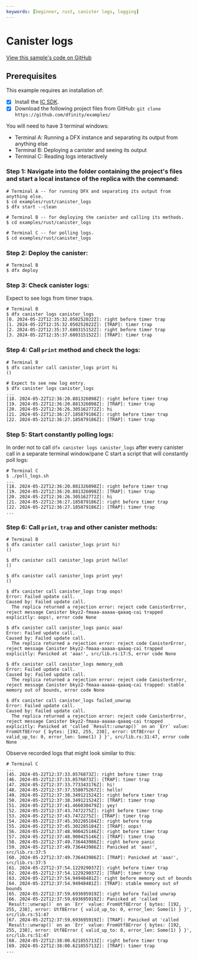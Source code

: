 ```yaml
---
keywords: [beginner, rust, canister logs, logging]
---
```


# Canister logs

[View this sample's code on GitHub](https://github.com/dfinity/examples/tree/master/rust/canister_logs)

## Prerequisites
This example requires an installation of:

- [x] Install the [IC SDK](https://internetcomputer.org/docs/current/developer-docs/setup/install/).
- [x] Download the following project files from GitHub: `git clone https://github.com/dfinity/examples/`

You will need to have 3 terminal windows:
- Terminal A: Running a DFX instance and separating its output from anything else
- Terminal B: Deploying a canister and seeing its output
- Terminal C: Reading logs interactively

### Step 1: Navigate into the folder containing the project's files and start a local instance of the replica with the command:

```shell
# Terminal A -- for running DFX and separating its output from anything else.
$ cd examples/rust/canister_logs
$ dfx start --clean

# Terminal B -- for deploying the canister and calling its methods.
$ cd examples/rust/canister_logs

# Terminal C -- for polling logs.
$ cd examples/rust/canister_logs
```

### Step 2: Deploy the canister:

```shell
# Terminal B
$ dfx deploy
```

### Step 3: Check canister logs:

Expect to see logs from timer traps.

```shell
# Terminal B
$ dfx canister logs canister_logs
[0. 2024-05-22T12:35:32.050252022Z]: right before timer trap
[1. 2024-05-22T12:35:32.050252022Z]: [TRAP]: timer trap
[2. 2024-05-22T12:35:37.680315152Z]: right before timer trap
[3. 2024-05-22T12:35:37.680315152Z]: [TRAP]: timer trap

```

### Step 4: Call `print` method and check the logs:

```shell
# Terminal B
$ dfx canister call canister_logs print hi
()

# Expect to see new log entry.
$ dfx canister logs canister_logs
...
[18. 2024-05-22T12:36:20.881326098Z]: right before timer trap
[19. 2024-05-22T12:36:20.881326098Z]: [TRAP]: timer trap
[20. 2024-05-22T12:36:26.305162772Z]: hi
[21. 2024-05-22T12:36:27.185879186Z]: right before timer trap
[22. 2024-05-22T12:36:27.185879186Z]: [TRAP]: timer trap
```

### Step 5: Start constantly polling logs:

In order not to call `dfx canister logs canister_logs` after every canister call in a separate terminal window/pane C start a script that will constantly poll logs:

```shell
# Terminal C
$ ./poll_logs.sh
...
[18. 2024-05-22T12:36:20.881326098Z]: right before timer trap
[19. 2024-05-22T12:36:20.881326098Z]: [TRAP]: timer trap
[20. 2024-05-22T12:36:26.305162772Z]: hi
[21. 2024-05-22T12:36:27.185879186Z]: right before timer trap
[22. 2024-05-22T12:36:27.185879186Z]: [TRAP]: timer trap
...
```

### Step 6: Call `print`, `trap` and other canister methods:

```shell
# Terminal B
$ dfx canister call canister_logs print hi!
()

$ dfx canister call canister_logs print hello!
()

$ dfx canister call canister_logs print yey!
()

$ dfx canister call canister_logs trap oops!
Error: Failed update call.
Caused by: Failed update call.
  The replica returned a rejection error: reject code CanisterError, reject message Canister bkyz2-fmaaa-aaaaa-qaaaq-cai trapped explicitly: oops!, error code None

$ dfx canister call canister_logs panic aaa!
Error: Failed update call.
Caused by: Failed update call.
  The replica returned a rejection error: reject code CanisterError, reject message Canister bkyz2-fmaaa-aaaaa-qaaaq-cai trapped explicitly: Panicked at 'aaa!', src/lib.rs:17:5, error code None

$ dfx canister call canister_logs memory_oob
Error: Failed update call.
Caused by: Failed update call.
  The replica returned a rejection error: reject code CanisterError, reject message Canister bkyz2-fmaaa-aaaaa-qaaaq-cai trapped: stable memory out of bounds, error code None

$ dfx canister call canister_logs failed_unwrap
Error: Failed update call.
Caused by: Failed update call.
  The replica returned a rejection error: reject code CanisterError, reject message Canister bkyz2-fmaaa-aaaaa-qaaaq-cai trapped explicitly: Panicked at 'called `Result::unwrap()` on an `Err` value: FromUtf8Error { bytes: [192, 255, 238], error: Utf8Error { valid_up_to: 0, error_len: Some(1) } }', src/lib.rs:31:47, error code None

```

Observe recorded logs that might look similar to this:

```shell
# Terminal C
...
[45. 2024-05-22T12:37:33.0576873Z]: right before timer trap
[46. 2024-05-22T12:37:33.0576873Z]: [TRAP]: timer trap
[47. 2024-05-22T12:37:33.773343176Z]: hi!
[48. 2024-05-22T12:37:37.558075267Z]: hello!
[49. 2024-05-22T12:37:38.349121524Z]: right before timer trap
[50. 2024-05-22T12:37:38.349121524Z]: [TRAP]: timer trap
[51. 2024-05-22T12:37:41.466030479Z]: yey!
[52. 2024-05-22T12:37:43.7472275Z]: right before timer trap
[53. 2024-05-22T12:37:43.7472275Z]: [TRAP]: timer trap
[54. 2024-05-22T12:37:45.302285184Z]: right before trap
[55. 2024-05-22T12:37:45.302285184Z]: [TRAP]: oops!
[56. 2024-05-22T12:37:48.900425146Z]: right before timer trap
[57. 2024-05-22T12:37:48.900425146Z]: [TRAP]: timer trap
[58. 2024-05-22T12:37:49.736443986Z]: right before panic
[59. 2024-05-22T12:37:49.736443986Z]: Panicked at 'aaa!', src/lib.rs:37:5
[60. 2024-05-22T12:37:49.736443986Z]: [TRAP]: Panicked at 'aaa!', src/lib.rs:37:5
[61. 2024-05-22T12:37:54.122929037Z]: right before timer trap
[62. 2024-05-22T12:37:54.122929037Z]: [TRAP]: timer trap
[63. 2024-05-22T12:37:54.94948481Z]: right before memory out of bounds
[64. 2024-05-22T12:37:54.94948481Z]: [TRAP]: stable memory out of bounds
[65. 2024-05-22T12:37:59.693695919Z]: right before failed unwrap
[66. 2024-05-22T12:37:59.693695919Z]: Panicked at 'called `Result::unwrap()` on an `Err` value: FromUtf8Error { bytes: [192, 255, 238], error: Utf8Error { valid_up_to: 0, error_len: Some(1) } }', src/lib.rs:51:47
[67. 2024-05-22T12:37:59.693695919Z]: [TRAP]: Panicked at 'called `Result::unwrap()` on an `Err` value: FromUtf8Error { bytes: [192, 255, 238], error: Utf8Error { valid_up_to: 0, error_len: Some(1) } }', src/lib.rs:51:47
[68. 2024-05-22T12:38:00.621855713Z]: right before timer trap
[69. 2024-05-22T12:38:00.621855713Z]: [TRAP]: timer trap
...
```
